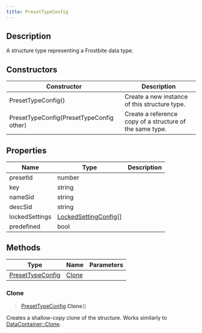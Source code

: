 ```yaml
---
title: PresetTypeConfig
---
```

## Description

A structure type representing a Frostbite data type.

## Constructors

| Constructor                              | Description                                              |
| ---------------------------------------- | -------------------------------------------------------- |
| PresetTypeConfig()                       | Create a new instance of this structure type.            |
| PresetTypeConfig(PresetTypeConfig other) | Create a reference copy of a structure of the same type. |

## Properties

| Name           | Type                                           | Description |
| -------------- | ---------------------------------------------- | ----------- |
| presetId       | number                                         |             |
| key            | string                                         |             |
| nameSid        | string                                         |             |
| descSid        | string                                         |             |
| lockedSettings | [LockedSettingConfig](LockedSettingConfig)\[\] |             |
| predefined     | bool                                           |             |

## Methods

| Type                                 | Name            | Parameters |
| ------------------------------------ | --------------- | ---------- |
| [PresetTypeConfig](PresetTypeConfig) | [Clone](#clone) |            |

### Clone

> [PresetTypeConfig](PresetTypeConfig) **Clone**()

Creates a shallow-copy clone of the structure. Works similarly to [DataContainer::Clone](/vext/ref/shared/class/datacontainer#clone).
